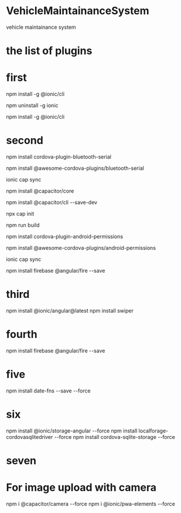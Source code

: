 # VehicleMaintainanceSystem
vehicle maintainance system


# the list of plugins 

# first 
npm install -g @ionic/cli

 npm uninstall -g ionic
 
npm install -g @ionic/cli


# second 
 npm install cordova-plugin-bluetooth-serial 
 
npm install @awesome-cordova-plugins/bluetooth-serial 

ionic cap sync

npm install @capacitor/core

npm install @capacitor/cli --save-dev

npx cap init

npm run build

npm install cordova-plugin-android-permissions 

npm install @awesome-cordova-plugins/android-permissions 

ionic cap sync

npm install firebase @angular/fire --save

# third

npm install @ionic/angular@latest
npm install swiper

# fourth 

npm install firebase @angular/fire --save

# five

npm install date-fns --save --force

# six

npm install @ionic/storage-angular --force
npm install localforage-cordovasqlitedriver --force
npm install cordova-sqlite-storage --force


# seven

# For image upload with camera
npm i @capacitor/camera --force
npm i @ionic/pwa-elements --force





